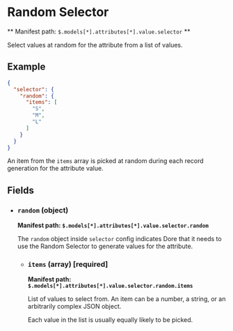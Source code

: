 # Random Selector

** Manifest path: `$.models[*].attributes[*].value.selector` **

Select values at random for the attribute from a list of values.

## Example

```json title="Random selector example"
{
  "selector": {
    "random": {
      "items": [
        "S",
        "M",
        "L"
      ]
    }
  }
}
```

An item from the `items` array is picked at random during each record generation for the attribute
value.

## Fields

* ### `random` (object)

    **Manifest path: `$.models[*].attributes[*].value.selector.random`**

    The `random` object inside `selector` config indicates Dore that it needs to use the Random Selector to generate 
    values for the attribute.

    * ### `items` (array) [required]

        **Manifest path: `$.models[*].attributes[*].value.selector.random.items`**
    
        List of values to select from. An item can be a number, a string, or an arbitrarily complex JSON object.

        Each value in the list is usually equally likely to be picked.